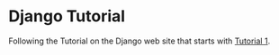 # Django Tutorial

Following the Tutorial on the Django web site that starts with [Tutorial 1](https://docs.djangoproject.com/en/5.2/intro/tutorial01/).